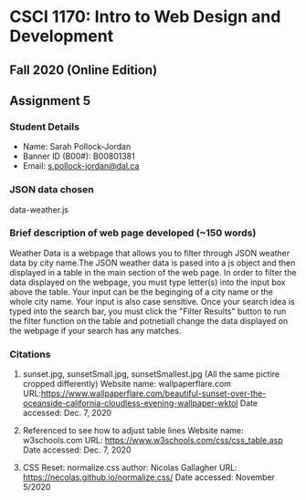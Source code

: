 # CSCI 1170: Intro to Web Design and Development
## Fall 2020 (Online Edition)
## Assignment 5


### Student Details
- Name: Sarah Pollock-Jordan
- Banner ID (B00#): B00801381
- Email: s.pollock-jordan@dal.ca


### JSON data chosen
data-weather.js


### Brief description of web page developed (~150 words)
Weather Data is a webpage that allows you to filter through JSON weather data by city name.The JSON weather data is pased into a js object and then displayed in a table in the main section of the web page.
In order to filter the data displayed on the webpage, you must type letter(s) into the input box above the table. Your input can be the beginging
of a city name or the whole city name. Your input is also case sensitive. Once your search idea is typed into the search bar, you must click the
"Filter Results" button to run the filter function on the table and potnetiall change the data displayed on the webpage if your search has
any matches.


### Citations
1.  sunset.jpg, sunsetSmall.jpg, sunsetSmallest.jpg (All the same pictire cropped differently)
    Website name: wallpaperflare.com
    URL:https://www.wallpaperflare.com/beautiful-sunset-over-the-oceanside-california-cloudless-evening-wallpaper-wktol
    Date accessed: Dec. 7, 2020

2.  Referenced to see how to adjust table lines
	Website name: w3schools.com
	URL: https://www.w3schools.com/css/css_table.asp
	Date accessed: Dec. 7, 2020

3.  CSS Reset: normalize.css
    author: Nicolas Gallagher
    URL: https://necolas.github.io/normalize.css/
    Date accessed: November 5/2020
